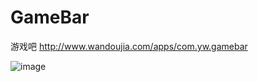 # GameBar
游戏吧
http://www.wandoujia.com/apps/com.yw.gamebar

![image](https://github.com/YingYou/GameBar/device-2016-01-18-145648_baidu.jpg)

